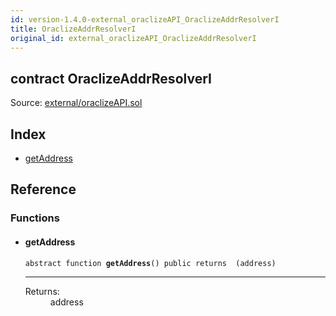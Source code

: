 ```yaml
---
id: version-1.4.0-external_oraclizeAPI_OraclizeAddrResolverI
title: OraclizeAddrResolverI
original_id: external_oraclizeAPI_OraclizeAddrResolverI
---
```


<div class="contract-doc"><div class="contract"><h2 class="contract-header"><span class="contract-kind">contract</span> OraclizeAddrResolverI</h2><div class="source">Source: <a href="git+https://github.com/PolymathNetwork/polymath-core/blob/v1.4.0/contracts/external/oraclizeAPI.sol" target="_blank">external/oraclizeAPI.sol</a></div></div><div class="index"><h2>Index</h2><ul><li><a href="external_oraclizeAPI_OraclizeAddrResolverI.html#getAddress">getAddress</a></li></ul></div><div class="reference"><h2>Reference</h2><div class="functions"><h3>Functions</h3><ul><li><div class="item function"><span id="getAddress" class="anchor-marker"></span><h4 class="name">getAddress</h4><div class="body"><code class="signature"><span>abstract </span>function <strong>getAddress</strong><span>() </span><span>public </span><span>returns  (address) </span></code><hr/><dl><dt><span class="label-return">Returns:</span></dt><dd>address</dd></dl></div></div></li></ul></div></div></div>

